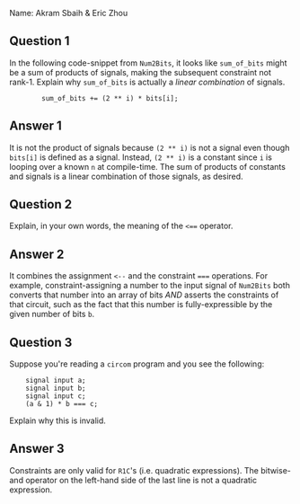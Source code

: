 Name: Akram Sbaih & Eric Zhou

## Question 1

In the following code-snippet from `Num2Bits`, it looks like `sum_of_bits`
might be a sum of products of signals, making the subsequent constraint not
rank-1. Explain why `sum_of_bits` is actually a _linear combination_ of
signals.

```
        sum_of_bits += (2 ** i) * bits[i];
```

## Answer 1
It is not the product of signals because `(2 ** i)` is not a signal even though `bits[i]` is defined as a signal. 
Instead, `(2 ** i)` is a constant since `i` is looping over a known `n` at compile-time.
The sum of products of constants and signals is a linear combination of those signals, as desired.


## Question 2

Explain, in your own words, the meaning of the `<==` operator.

## Answer 2
It combines the assignment `<--` and the constraint `===` operations.
For example, constraint-assigning a number to the input signal of `Num2Bits` both converts that number into an array of
bits *AND* asserts the constraints of that circuit, such as the fact that this number is fully-expressible by the given
number of bits `b`.


## Question 3

Suppose you're reading a `circom` program and you see the following:

```
    signal input a;
    signal input b;
    signal input c;
    (a & 1) * b === c;
```

Explain why this is invalid.

## Answer 3
Constraints are only valid for `R1C`'s (i.e. quadratic expressions). The bitwise-and operator on the left-hand side of 
the last line is not a quadratic expression. 

